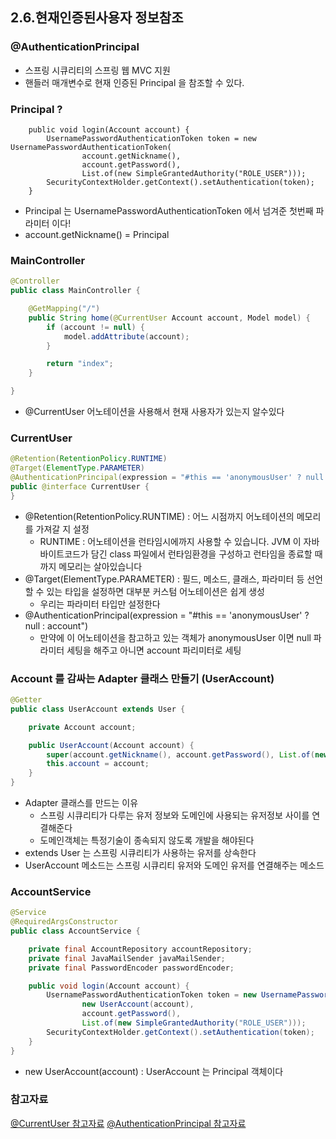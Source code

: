 ## 2.6.현재인증된사용자 정보참조

### @AuthenticationPrincipal
* 스프링 시큐리티의 스프링 웹 MVC 지원
* 핸들러 매개변수로 현재 인증된 Principal 을 참조할 수 있다.

### Principal ? 
```
    public void login(Account account) {
        UsernamePasswordAuthenticationToken token = new UsernamePasswordAuthenticationToken(
                account.getNickname(),
                account.getPassword(),
                List.of(new SimpleGrantedAuthority("ROLE_USER")));
        SecurityContextHolder.getContext().setAuthentication(token);
    }
```

* Principal 는 UsernamePasswordAuthenticationToken 에서 넘겨준 첫번째 파라미터 이다!
* account.getNickname() = Principal

### MainController
```java
@Controller
public class MainController {

    @GetMapping("/")
    public String home(@CurrentUser Account account, Model model) {
        if (account != null) {
            model.addAttribute(account);
        }

        return "index";
    }

}
```

* @CurrentUser 어노테이션을 사용해서 현재 사용자가 있는지 알수있다

### CurrentUser
```java
@Retention(RetentionPolicy.RUNTIME)
@Target(ElementType.PARAMETER)
@AuthenticationPrincipal(expression = "#this == 'anonymousUser' ? null : account")
public @interface CurrentUser {
}
```

* @Retention(RetentionPolicy.RUNTIME) : 어느 시점까지 어노테이션의 메모리를 가져갈 지 설정
    * RUNTIME : 어노테이션을 런타임시에까지 사용할 수 있습니다. JVM 이 자바 바이트코드가 담긴 class 파일에서 런타임환경을 구성하고 런타임을 종료할 때까지 메모리는 살아있습니다
* @Target(ElementType.PARAMETER) : 필드, 메소드, 클래스, 파라미터 등 선언할 수 있는 타입을 설정하면 대부분 커스텀 어노테이션은 쉽게 생성
    * 우리는 파라미터 타입만 설정한다
* @AuthenticationPrincipal(expression = "#this == 'anonymousUser' ? null : account")
    * 만약에 이 어노테이션을 참고하고 있는 객체가 anonymousUser 이면 null 파라미터 세팅을 해주고 아니면 account 파리미터로 세팅

### Account 를 감싸는 Adapter 클래스 만들기 (UserAccount)
```java
@Getter
public class UserAccount extends User {

    private Account account;

    public UserAccount(Account account) {
        super(account.getNickname(), account.getPassword(), List.of(new SimpleGrantedAuthority("ROLE_USER")));
        this.account = account;
    }
}
```

* Adapter 클래스를 만드는 이유
    * 스프링 시큐리티가 다루는 유저 정보와 도메인에 사용되는 유저정보 사이를 연결해준다
    * 도메인객체는 특정기술이 종속되지 않도록 개발을 해야된다
* extends User 는 스프링 시큐리티가 사용하는 유저를 상속한다
* UserAccount 메소드는 스프링 시큐리티 유저와 도메인 유저를 연결해주는 메소드

### AccountService
```java
@Service
@RequiredArgsConstructor
public class AccountService {

    private final AccountRepository accountRepository;
    private final JavaMailSender javaMailSender;
    private final PasswordEncoder passwordEncoder;

    public void login(Account account) {
        UsernamePasswordAuthenticationToken token = new UsernamePasswordAuthenticationToken(
                new UserAccount(account),
                account.getPassword(),
                List.of(new SimpleGrantedAuthority("ROLE_USER")));
        SecurityContextHolder.getContext().setAuthentication(token);
    }
}
```

* new UserAccount(account) : UserAccount 는 Principal 객체이다


### 참고자료
[@CurrentUser 참고자료](https://sas-study.tistory.com/329)
[@AuthenticationPrincipal 참고자료](https://ncucu.me/137)